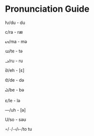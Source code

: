 # Pronunciation Guide

ƕ/du - du

c/ra - ræ

ᔕ/ma - mə

ധ/te - tə

ᓗ/ru -  ru

ᘐ/eh - [ɛ]

ᘓ/de - də

ఎ/be - bə

ɛ/le - lə

—/uh - [ə]

U/so - səʊ

◦/٠/⟞/⟝/to tu
